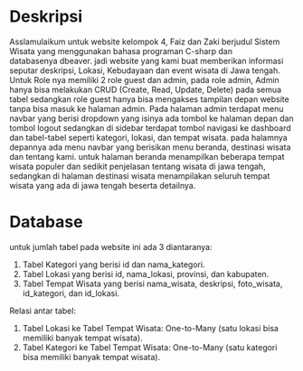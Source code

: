 # Deskripsi
Asslamulaikum untuk website kelompok 4, Faiz dan Zaki berjudul Sistem Wisata yang menggunakan bahasa programan C-sharp dan databasenya dbeaver. jadi website yang kami buat memberikan informasi seputar deskripsi, Lokasi, Kebudayaan dan event wisata di Jawa tengah. Untuk Role nya memiliki 2 role  guest dan admin, pada role admin, Admin hanya bisa melakukan CRUD (Create, Read, Update, Delete) pada semua tabel sedangkan role guest hanya bisa mengakses tampilan depan website tanpa bisa masuk ke halaman admin. Pada halaman admin terdapat menu navbar yang berisi dropdown yang isinya ada tombol ke halaman depan dan tombol logout sedangkan di sidebar terdapat tombol navigasi ke dashboard dan tabel-tabel seperti kategori, lokasi, dan tempat wisata. pada halamnya depannya ada menu navbar yang berisikan menu beranda, destinasi wisata dan tentang kami. untuk halaman beranda menampilkan beberapa tempat wisata populer dan sedikit penjelasan tentang wisata di jawa tengah, sedangkan di halaman destinasi wisata menampilakan seluruh tempat wisata yang ada di jawa tengah beserta detailnya.

# Database
untuk jumlah tabel pada website ini ada 3 diantaranya:
1. Tabel Kategori yang berisi id dan nama_kategori.
2. Tabel Lokasi yang berisi id, nama_lokasi, provinsi, dan kabupaten.
3. Tabel Tempat Wisata yang berisi nama_wisata, deskripsi, foto_wisata, id_kategori, dan id_lokasi.

Relasi antar tabel:
1. Tabel Lokasi ke Tabel Tempat Wisata: One-to-Many (satu lokasi bisa memiliki banyak tempat wisata).
2. Tabel Kategori ke Tabel Tempat Wisata: One-to-Many (satu kategori bisa memiliki banyak tempat wisata).

   

